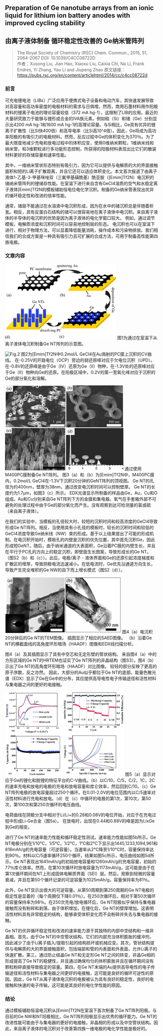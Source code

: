 ## Preparation of Ge nanotube arrays from an ionic liquid for lithium ion battery anodes with improved cycling stability  
## 由离子液体制备 循环稳定性改善的 Ge纳米管阵列

> The Royal Society of Chemistry (RSC)
> Chem. Commun., 2015, 51, 2064-2067
> DOI: 10.1039/C4CC08722D  
> 作者：Xusong Liu, Jian Hao, Xiaoxu Liu, Caixia Chi, Na Li, Frank Endres, Yi Zhang, Yao Li and Jiupeng Zhao 
> 原文链接：https://pubs.rsc.org/en/content/articlehtml/2014/cc/c4cc08722d

### 前言
可充电锂电池（LIBs）广泛应用于便携式电子设备和电动汽车，其快速发展导致对高容量和高功率密度的电极材料的需求与日俱增。然而，商用石墨材料用作阳极材料的锂离子电池的理论容量较低（372 mA hg-1），这限制了LIB的应用。最近的大量研究致力于能够与锂形成合金的IVA族元素。例如硅（Si）和锗（Ge）分别显示出4200 mA hg-1和1600 mA hg-1的高理论容量。与Si相比，Ge具有优异的锂离子扩散性（比Si快400倍）和高导电率（比Si高10^4倍）。因此，Ge将成为高功率阳极的有吸引力的电极材料。然而，反应过程中Ge的体积变化为370％。为了最大限度地减少充电和放电过程中的体积应变，使用0维纳米颗粒，1维纳米线和纳米管，和3维颗粒进行多功能形态控制，所获得的阳极材料表现出比它们的散装材料更好的存储容量和速率性能。

其中，一维纳米管状形态特别有吸引力，因为它可以提供与电解质的大的界面接触面积和短的Li离子扩散距离，并且它还可以适应体积变化。本文首次报道了由离子液体1-乙基-3-甲基咪唑双（三氟甲基磺酰基）酰亚胺（[Emim]Tf2N）电沉积的锗纳米管阵列的锂储存性能。在室温下进行来自含有GeCl4溶质的空气和水稳定离子液体[Emim]Tf2N的模板辅助恒电位电化学沉积。制备的Ge纳米管表现出优异的循环稳定性和改进的倍率性能。

通常，锗层不能通过在水溶液中电沉积形成，因为在水中的锗沉积总是伴随着析氢。相反，具有反蛋白石结构的锗可以很容易地在离子液体中电沉积。来自离子液体的半导体的电沉积的优势是因为离子液体的电化学窗口较大。 例如，通过调节模板，电解质浓度和沉积时间可以容易地控制层的形态。 电沉积也可以在室温下进行，相对于物理方法，可以显着降低能量消耗，操作成本和污染物排放。我们相信我们的合成方案是一种具有吸引力且可扩展的合成方法，可用于制备高性能第四族电极。  

### 文章内容
![Fig.1](Fig.1-Schematic-diagram-for-the-preparation-of-Ge-NT-arrays.png)
图1为通过在室温下从离子液体电沉积制备Ge NT阵列的示意图。

![Fig.2](Fig.2-CV-of-0.2-molL−1GeCl4-in-EmimTf2N-inside-the-PC-membrane.png)
图2为[Emim]Tf2N中0.2mol/L GeCl4在Au溅射的PC膜上沉积的CV曲线。
在-0.25V的开路电位（OCP）旁边的弱还原峰对应于欠电位沉积（UPD）。在-0.8V的还原峰是由于Ge（IV）还原为Ge（II）物种，在-1.3V处的还原峰对应于Ge（II）物种向Ge的还原。在阳极区域中，0.2V的第一宽氧化峰对应于沉积的Ge的部分氧化和溶解。

![Fig.3](Fig.3-Ge-NT.png)
通过使用M400PC膜制备Ge NT阵列。 图3（a）和（b）为[Emim]Tf2N中，M400PC膜内，0.2mol/L GeCl4在-1.3V下沉积20分钟的GeNT阵列的顶视图。 Ge NT的孔径为约400nm，壁厚为38nm，通过改变电沉积时间可以控制壁厚。 Ge NT的长度约为1.7μm，如图3（c）所示。 EDX光谱显示所制备的样品由Ge，Au，Cu和O组成。Au和Cu分别来自Ge NT阵列下方的金膜和集电器。氧气在手套箱外部不可避免的处理过程中由于Ge的部分氧化而产生。没有观察到达可检测量的氯或硫（来自离子液体）。  

在我们的实验中，当模板的孔径较大时，较短的沉积时间和较高浓度的GeCl4导致形成Ge NT阵列。相反，当使用具有小孔径的模板时，较长的沉积时间和较低的GeCl4浓度导致Ge纳米线（NW）束的形成。基于以上结果提出了可能的形成机制。在电沉积开始时，模板孔的内壁是沉积的优先位置，其中首先沉积Ge，因此形成短GeNT。随后，由于纳米通道的大表面积，Ge沿着PC膜的内壁生长，并且在平行于PC孔的方向上的稳定沉积，即壁面生长图案，导致形成长的Ge NT。 （图S2（b）和（c））。此后，电极/离子 - 液体界面和Ge的还原引起浓度梯度和扩散区的增厚，导致阴极电流迅速减小。在低电流时，Ge优先沿通道方向生长，导致产生完全堆积的Ge NW的自下而上增长模式（图S2（d））。

![Fig.4-Ge-NT.png](Fig.4-Ge-NT.png) 
图4（a）电沉积20分钟后的Ge NT的TEM图像。 插图显示了相应的SAED图像。 （b）沿着Ge NT的横截面线的高角度环形暗场（HAADF）图像和EDX线扫描分析。  

图4（a）及其插图显示了具有中空芯和无定形壁的管状结构。 来自图4（a）中的方形区域的Ge NT的HRTEM也证实了Ge NT阵列的非晶结构（图S3）。图4（b）示出了Ge NT的高角度环形暗场（HAADF）对比图像。 较轻的部分反映了更高的原子序数，反之亦然。 因此，大部分的Au似乎都位于Ge NT的底部。能量色散光谱（EDX）显示了Ge在Ge中的分布，其应提供高导电性电子传输途径和活性材料与集电器之间的更好的电接触。  

![Fig.5.png](Fig.5.png)
图5（a）显示对应于Ge的锂化和脱锂的特征平台的C-V曲线。（b）以C/10，C/5，C/2，1C，2C的速率充电和放电的电极的充电和放电容量和库仑效率，然后回到C/10。（c）Ge NT阵列电极的放电容量超过250个循环。在0.01-2.0V的电位范围内以C/5速率对活性材料进行充电和放电。（d）在（c）中循环的电极的第1次，第10次，第50次，第100次和第250次循环的电压曲线。  

电荷曲线在阴极分支中相对于Li/Li+的0.28和0.08V的电位开始，对应于在充电过程中形成Li-Ge合金（图5a）。 在放电时，出现在0.44和0.88V的峰是因为LixGe到Ge的相变。

进行了Ge NT的速率能力性能和循环稳定性测试。速率能力性能如图5b所示。Ge NT电极分别在1/10℃，1/5℃，1/2℃，1℃和2℃下显示出1445,1233,1094,961和818mAh/g的充电容量（可逆容量）。当速率从2℃降至1/10℃时，容量保持率达到90％。材料以C/5速率循环250个循环，结果如图5c所示，电压曲线如图5d所示。Ge NT表现出1641mAh/g的初始放电容量和1260mAh/g的充电容量，初始的77％库仑效率。然而，在第10次循环时放电容量为1173mAh/g，这可能是由于在第1次循环期间在NT上形成固体电解质界面（SEI）层。然后，观察到轻微的容量衰减，并且在第50个循环记录的可逆容量为1025mAh/g，容量保持率为81％。

此外，Ge NT显示出很大的可逆容量。从第50周期到第250周期的Ge NT电极的稳定性是显着的（每个周期仅下降0.01％）。在250次循环后，相对于第50次循环的容量保持率为98％。在250次充电/放电循环后，Ge NT阳极似乎保持与集电器接触而没有粉碎和剥落。由于体积增加，在锂化后，Ge NT的壁厚增加。这表明活性材料具有非常稳定的结构，能够承受体积变化而不会粉碎并失去与集电器的接触。  

Ge NT的优异循环稳定性和改进的速率能力源于其独特的内部中空结构和一维非晶相。首先，由于Ge NT的中空管状结构，它们的内部充当体积膨胀的缓冲剂，因此减少了由于Li离子插入/提取引起的结构损坏或机械应变。其次，管状结构提供与电解质的大的界面接触面积，包括端部和管的内表面和外表面，允许Li离子的快速扩散。第三，通过防止结晶Ge NT和无定形Ge NT之间的转变，非晶Ge相的形成提高了Ge NT的稳健性，并且通过确保均匀的体积膨胀并且在循环期间没有颗粒粉碎直接导致稳定的容量。第四，在Ge NT末端的Au提供高导电性的电子传输途径和活性材料与集电器之间更好的电接触，这可能是良好的循环可逆性的原因。因此，Ge NT从离子液体电沉积的电极被认为具有良好的稳定性，良好的电接触和快速的电子传输，这可能是其良好的电化学性能的原因。

### 结论

通过模板辅助恒温电沉积从[Emim]Tf2N在室温下首次制备了Ge NT阵列阳极。与目前的Ge NW和NT阳极相比，Ge NT阵列阳极显示出优秀的循环能力。Ge NT的改进性能可能由于与集电器的更好的电接触，非晶相的形成以及中空管状结构。因此，来自离子液体的电沉积对于改善第四族一维电极的电化学性能是极好的。
